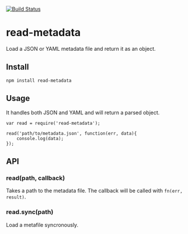 [![Build Status](https://circleci.com/gh/segmentio/read-metadata.png?circle-token=c2b4cfaa8e98f46f9ee24fba69609eb790e500f2)](https://circleci.com/gh/segmentio/read-metadata)

# read-metadata

Load a JSON or YAML metadata file and return it as an object.

## Install

```
npm install read-metadata
```

## Usage

It handles both JSON and YAML and will return a parsed object.

```
var read = require('read-metadata');

read('path/to/metadata.json', function(err, data){
    console.log(data);
});
```

## API

### read(path, callback)

Takes a path to the metadata file. The callback will be called with `fn(err, result)`.

### read.sync(path)

Load a metafile syncronously.